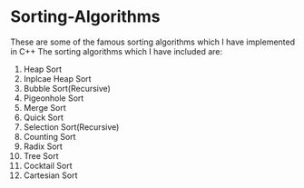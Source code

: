 # Sorting-Algorithms
These are some of the famous sorting algorithms which I have implemented in C++
The sorting algorithms which I have included are:
 1) Heap Sort
 2) Inplcae Heap Sort
 3) Bubble Sort(Recursive)
 4) Pigeonhole Sort
 5) Merge Sort
 6) Quick Sort
 7) Selection Sort(Recursive)
 8) Counting Sort
 9) Radix Sort
10) Tree Sort
11) Cocktail Sort 
12) Cartesian Sort
